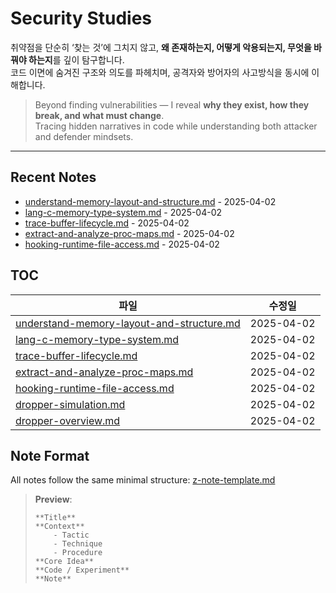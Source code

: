# Security Studies

취약점을 단순히 ‘찾는 것’에 그치지 않고, **왜 존재하는지, 어떻게 악용되는지, 무엇을 바꿔야 하는지**를 깊이 탐구합니다.  
코드 이면에 숨겨진 구조와 의도를 파헤치며, 공격자와 방어자의 사고방식을 동시에 이해합니다.

> Beyond finding vulnerabilities — I reveal **why they exist, how they break, and what must change**.  
> Tracing hidden narratives in code while understanding both attacker and defender mindsets.

---
## Recent Notes

<!-- RECENT_CHANGES -->
- [understand-memory-layout-and-structure.md](understand-memory-layout-and-structure.md) - 2025-04-02
- [lang-c-memory-type-system.md](lang-c-memory-type-system.md) - 2025-04-02
- [trace-buffer-lifecycle.md](trace-buffer-lifecycle.md) - 2025-04-02
- [extract-and-analyze-proc-maps.md](extract-and-analyze-proc-maps.md) - 2025-04-02
- [hooking-runtime-file-access.md](hooking-runtime-file-access.md) - 2025-04-02

<!-- RECENT_CHANGES_END -->

## TOC
<!-- RESEARCH_AREAS -->
| 파일 | 수정일 |
|------|--------|
| [understand-memory-layout-and-structure.md](understand-memory-layout-and-structure.md) | 2025-04-02 |
| [lang-c-memory-type-system.md](lang-c-memory-type-system.md) | 2025-04-02 |
| [trace-buffer-lifecycle.md](trace-buffer-lifecycle.md) | 2025-04-02 |
| [extract-and-analyze-proc-maps.md](extract-and-analyze-proc-maps.md) | 2025-04-02 |
| [hooking-runtime-file-access.md](hooking-runtime-file-access.md) | 2025-04-02 |
| [dropper-simulation.md](dropper-simulation.md) | 2025-04-02 |
| [dropper-overview.md](dropper-overview.md) | 2025-04-02 |

<!-- RESEARCH_AREAS_END -->

## Note Format

All notes follow the same minimal structure: [z-note-template.md](./z-note-template.md)  
> **Preview**:
> ```
> **Title**
> **Context**
> 	  - Tactic
> 	  - Technique
> 	  - Procedure
> **Core Idea**
> **Code / Experiment**
> **Note**
> ```

